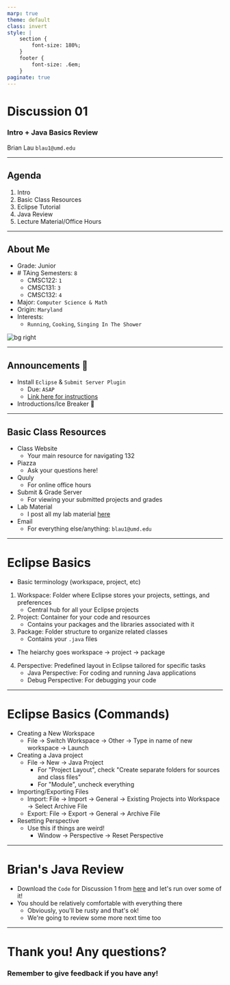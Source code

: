 ```yaml
---
marp: true
theme: default
class: invert
style: |
    section {
        font-size: 180%;
    }
    footer {
        font-size: .6em;
    }
paginate: true
---
```

<!-- 
_paginate: false
_class: invert
-->

# <!--fit--> Discussion 01
<!-- 
_footer: "Credits to Adit Bala for Marp"
-->

### Intro + Java Basics Review

Brian Lau
`blau1@umd.edu`

---
## Agenda
<!-- 
_footer: "Slides available at [`beelau.vercel.app`](https://beelau.vercel.app)"
-->
1. Intro
2. Basic Class Resources
3. Eclipse Tutorial
4. Java Review
5. Lecture Material/Office Hours
---

<!-- 
_footer: Slides available at [`teaching.beelau.dev`](https://teaching.beelau.dev)
_backgroundColor: #1111
-->
## About Me
- Grade: Junior
- \# TAing Semesters: `8`
    - CMSC122: `1` 
    - CMSC131: `3`
    - CMSC132: `4` 
- Major: `Computer Science & Math`
- Origin: `Maryland`
- Interests:
  - `Running`, `Cooking`, `Singing In The Shower`

![bg right](https://i.imgur.com/sr2awvJ.jpg?1[/img])

---

## Announcements :mega:
- Install `Eclipse` & `Submit Server Plugin`
    - Due: `ASAP`
    - [Link here for instructions](https://www.cs.umd.edu/~nelson/eclipse/install_spr_2023/)
- Introductions/Ice Breaker :icecream:
---

## Basic Class Resources

* Class Website
    - Your main resource for navigating 132
* Piazza
    - Ask your questions here!
* Quuly 
    - For online office hours
* Submit & Grade Server
    - For viewing your submitted projects and grades
* Lab Material
    - I post all my lab material [here](https://teaching.beelau.dev/)
* Email 
    - For everything else/anything: `blau1@umd.edu`

---
# Eclipse Basics
- Basic terminology (workspace, project, etc)
1. Workspace: Folder where Eclipse stores your projects, settings, and preferences
    - Central hub for all your Eclipse projects
2. Project: Container for your code and resources
    - Contains your packages and the libraries associated with it
3. Package: Folder structure to organize related classes
    - Contains your `.java` files

- The heiarchy goes workspace -> project -> package

4. Perspective: Predefined layout in Eclipse tailored for specific tasks
    - Java Perspective: For coding and running Java applications
    - Debug Perspective: For debugging your code

---
# Eclipse Basics (Commands)
- Creating a New Workspace
    - File -> Switch Workspace -> Other -> Type in name of new workspace -> Launch
- Creating a Java project
    - File -> New -> Java Project
        - For "Project Layout", check "Create separate folders for sources and class files"
        - For "Module", uncheck everything
- Importing/Exporting Files
    - Import: File -> Import -> General -> Existing Projects into Workspace -> Select Archive File
    - Export: File -> Export -> General -> Archive File
- Resetting Perspective
    - Use this if things are weird!
        - Window -> Perspective -> Reset Perspective
---
# Brian's Java Review
- Download the `Code` for Discussion 1 from [here](https://teaching.beelau.dev/) and let's run over some of it!
- You should be relatively comfortable with everything there 
    - Obviously, you'll be rusty and that's ok! 
    - We're going to review some more next time too
---
# Thank you! Any questions?

### Remember to give feedback if you have any!
